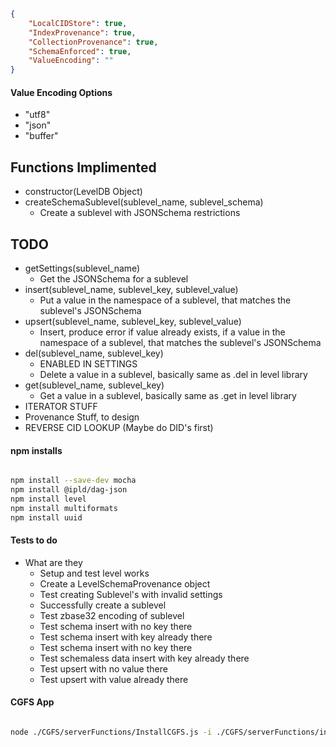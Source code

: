 ``` json

{
    "LocalCIDStore": true,
    "IndexProvenance": true,
    "CollectionProvenance": true,
    "SchemaEnforced": true,
    "ValueEncoding": ""
}

```

#### Value Encoding Options

* "utf8"
* "json"
* "buffer"


## Functions Implimented
* constructor(LevelDB Object)
* createSchemaSublevel(sublevel_name, sublevel_schema)
    * Create a sublevel with JSONSchema restrictions

## TODO

* getSettings(sublevel_name)
    * Get the JSONSchema for a sublevel
* insert(sublevel_name, sublevel_key, sublevel_value)
    * Put a value in the namespace of a sublevel, that matches the sublevel's JSONSchema
* upsert(sublevel_name, sublevel_key, sublevel_value)
    * Insert, produce error if value already exists, if a value in the namespace of a sublevel, that matches the sublevel's JSONSchema
* del(sublevel_name, sublevel_key)
    * ENABLED IN SETTINGS
    * Delete a value in a sublevel, basically same as .del in level library
* get(sublevel_name, sublevel_key)
    * Get a value in a sublevel, basically same as .get in level library
* ITERATOR STUFF
* Provenance Stuff, to design
* REVERSE CID LOOKUP (Maybe do DID's first)

#### npm installs

``` bash

npm install --save-dev mocha
npm install @ipld/dag-json
npm install level
npm install multiformats
npm install uuid

```

#### Tests to do

* What are they
	* Setup and test level works
	* Create a LevelSchemaProvenance object
	* Test creating Sublevel's with invalid settings
	* Successfully create a sublevel
	* Test zbase32 encoding of sublevel
	* Test schema insert with no key there
	* Test schema insert with key already there
	* Test schema insert with no key there 
	* Test schemaless data insert with key already there
	* Test upsert with no value there
	* Test upsert with value already there

#### CGFS App

``` bash

node ./CGFS/serverFunctions/InstallCGFS.js -i ./CGFS/serverFunctions/install.json

```
